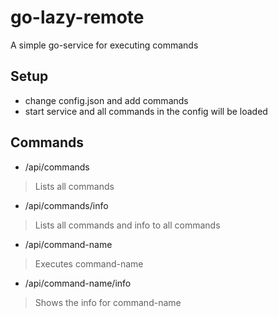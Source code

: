 # go-lazy-remote
A simple go-service for executing commands

## Setup
* change config.json and add commands
* start service and all commands in the config will be loaded

## Commands
* /api/commands
> Lists all commands
* /api/commands/info
> Lists all commands and info to all commands
* /api/command-name
> Executes command-name
* /api/command-name/info
> Shows the info for command-name
